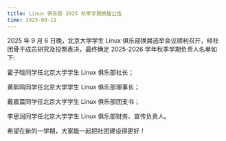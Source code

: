 ```yaml
---
title: Linux 俱乐部 2025 秋季学期换届公告
time: 2025-09-11
---
```



2025 年 9 月 6 日晚，北京大学学生 Linux 俱乐部换届选举会议顺利召开，经社团骨干成员研究及投票表决，最终确定 2025-2026 学年秋季学期负责人名单如下: 

霍子晗同学任北京大学学生 Linux 俱乐部社长；      

黄熙鸣同学任北京大学学生 Linux 俱乐部理事长；

戴嘉震同学任北京大学学生 Linux 俱乐部团支书；

李思润同学任北京大学学生 Linux 俱乐部财务、宣传负责人。

希望在新的一学期，大家能一起把社团建设得更好！
